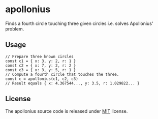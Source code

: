# apollonius

Finds a fourth circle touching three given circles i.e. solves Apollonius' problem.

## Usage

```
// Prepare three known circles
const c1 = { x: 3, y: 2, r: 1 }
const c2 = { x: 7, y: 2, r: 2 }
const c3 = { x: 3, y: 5, r: 1 }
// Compute a fourth circle that touches the three.
const c = apollonius(c1, c2, c3)
// Result equals { x: 4.367544..., y: 3.5, r: 1.029822... }
```

## License

The apollonius source code is released under [MIT](LICENSE) license.
